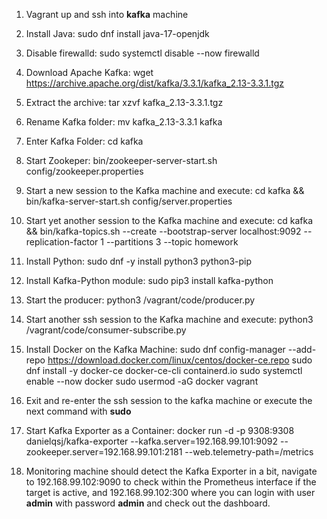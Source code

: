
1. Vagrant up and ssh into **kafka** machine

2. Install Java:
sudo dnf install java-17-openjdk

3. Disable firewalld:
sudo systemctl disable --now firewalld

3. Download Apache Kafka:
wget https://archive.apache.org/dist/kafka/3.3.1/kafka_2.13-3.3.1.tgz

4. Extract the archive:
tar xzvf kafka_2.13-3.3.1.tgz

5. Rename Kafka folder:
mv kafka_2.13-3.3.1 kafka

6. Enter Kafka Folder:
cd kafka

9. Start Zookeper:
bin/zookeeper-server-start.sh config/zookeeper.properties

9. Start a new session to the Kafka machine and execute:
cd kafka && bin/kafka-server-start.sh config/server.properties

11. Start yet another session to the Kafka machine and execute:
cd kafka && bin/kafka-topics.sh --create --bootstrap-server localhost:9092 --replication-factor 1 --partitions 3 --topic homework

12. Install Python:
sudo dnf -y install python3 python3-pip

13. Install Kafka-Python module:
sudo pip3 install kafka-python

14. Start the producer:
python3 /vagrant/code/producer.py

15. Start another ssh session to the Kafka machine and execute:
python3 /vagrant/code/consumer-subscribe.py

16. Install Docker on the Kafka Machine:
sudo dnf config-manager --add-repo https://download.docker.com/linux/centos/docker-ce.repo
sudo dnf install -y docker-ce docker-ce-cli containerd.io
sudo systemctl enable --now docker
sudo usermod -aG docker vagrant

17. Exit and re-enter the ssh session to the kafka machine or execute the next command with **sudo**

18. Start Kafka Exporter as a Container:
docker run -d -p 9308:9308 danielqsj/kafka-exporter --kafka.server=192.168.99.101:9092 --zookeeper.server=192.168.99.101:2181 --web.telemetry-path=/metrics

19. Monitoring machine should detect the Kafka Exporter in a bit, navigate to 192.168.99.102:9090 to check within the Prometheus interface if the target is active, and 192.168.99.102:300 where you can login with user **admin** with password **admin** and check out the dashboard.